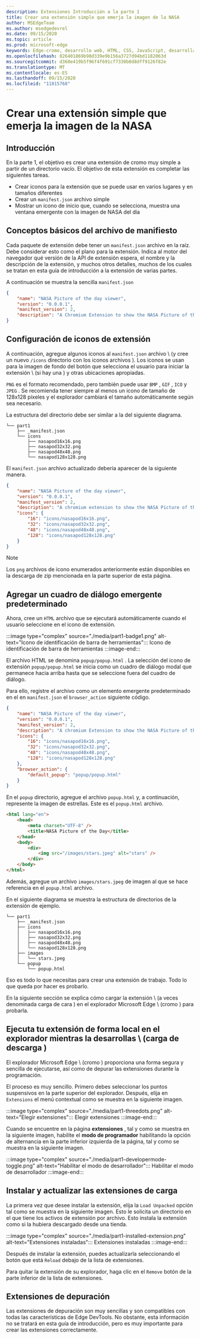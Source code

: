```yaml
---
description: Extensiones Introducción a la parte 1
title: Crear una extensión simple que emerja la imagen de la NASA
author: MSEdgeTeam
ms.author: msedgedevrel
ms.date: 09/15/2020
ms.topic: article
ms.prod: microsoft-edge
keywords: Edge-cromo, desarrollo web, HTML, CSS, JavaScript, desarrollador, extensiones
ms.openlocfilehash: 826401869b98d339e9b156a3727d94bd1182063d
ms.sourcegitcommit: d360e419b5f96f4f691cf7330b0d8dff9126f82e
ms.translationtype: MT
ms.contentlocale: es-ES
ms.lasthandoff: 09/15/2020
ms.locfileid: "11015768"
---
```

# Crear una extensión simple que emerja la imagen de la NASA 
 
<!--  
[Completed Extension Package Source for This Part][ArchiveExtensionGettingStartedPart1]  
-->  

## Introducción  

En la parte 1, el objetivo es crear una extensión de cromo muy simple a partir de un directorio vacío.  El objetivo de esta extensión es completar las siguientes tareas.  

*   Crear iconos para la extensión que se puede usar en varios lugares y en tamaños diferentes  
*   Crear un `manifest.json` archivo simple  
*   Mostrar un icono de inicio que, cuando se selecciona, muestra una ventana emergente con la imagen de NASA del día  

## Conceptos básicos del archivo de manifiesto  

Cada paquete de extensión debe tener un `manifest.json` archivo en la raíz.  Debe considerar esto como el plano para la extensión.  Indica al motor del navegador qué versión de la API de extensión espera, el nombre y la descripción de la extensión, y muchos otros detalles, muchos de los cuales se tratan en esta guía de introducción a la extensión de varias partes.  

A continuación se muestra la sencilla  `manifest.json`  

```json
{
    "name": "NASA Picture of the day viewer",
    "version": "0.0.0.1",
    "manifest_version": 2,
    "description": "A Chromium Extension to show the NASA Picture of the Day."
}
```  

## Configuración de iconos de extensión  

A continuación, agregue algunos iconos al `manifest.json` archivo \ (y cree un nuevo `/icons` directorio con los iconos archivos \).  Los iconos se usan para la imagen de fondo del botón que selecciona el usuario para iniciar la extensión \ (si hay una \) y otras ubicaciones apropiadas.  

`PNG` es el formato recomendado, pero también puede usar `BMP` , `GIF` , `ICO` y `JPEG` .  Se recomienda tener siempre al menos un icono de tamaño de 128x128 píxeles y el explorador cambiará el tamaño automáticamente según sea necesario.  

La estructura del directorio debe ser similar a la del siguiente diagrama.  

<!--  
:::image type="complex" source="./media/part1-heirarchy.png" alt-text="Directory Structure":::
   Directory Structure
:::image-end:::
-->  

<!--![Directory Structure][ImagePart1Heirarchy]  -->  

```shell
└── part1
    ├── _manifest.json
    └── icons
        ├── nasapod16x16.png
        ├── nasapod32x32.png
        ├── nasapod48x48.png
        └── nasapod128x128.png
```  

El `manifest.json` archivo actualizado debería aparecer de la siguiente manera.  

```json
{
    "name": "NASA Picture of the day viewer",
    "version": "0.0.0.1",
    "manifest_version": 2,
    "description": "A chromium extension to show the NASA Picture of the Day.",
    "icons": {
        "16": "icons/nasapod16x16.png",
        "32": "icons/nasapod32x32.png",
        "48": "icons/nasapod48x48.png",
        "128": "icons/nasapod128x128.png"
    }
}
```  

> [!NOTE]
> Los `png` archivos de icono enumerados anteriormente están disponibles en la descarga de zip mencionada en la parte superior de esta página.  

## Agregar un cuadro de diálogo emergente predeterminado  

Ahora, cree un `HTML` archivo que se ejecutará automáticamente cuando el usuario seleccione en el icono de extensión.  

:::image type="complex" source="./media/part1-badge1.png" alt-text="Icono de identificación de barra de herramientas":::
   Icono de identificación de barra de herramientas
:::image-end:::

<!--![Toolbar Badge Icon][ImagePart1Badge1]  -->  

El archivo HTML se denomina `popup/popup.html` .  La selección del icono de extensión `popup/popup.html` se inicia como un cuadro de diálogo modal que permanece hacia arriba hasta que se seleccione fuera del cuadro de diálogo.  

Para ello, registre el archivo como un elemento emergente predeterminado en el en `manifest.json` el `browser_action` siguiente código.  

```json
{
    "name": "NASA Picture of the day viewer",
    "version": "0.0.0.1",
    "manifest_version": 2,
    "description": "A chromium Extension to show the NASA Picture of the Day.",
    "icons": {
        "16": "icons/nasapod16x16.png",
        "32": "icons/nasapod32x32.png",
        "48": "icons/nasapod48x48.png",
        "128": "icons/nasapod128x128.png"
    },
    "browser_action": {
        "default_popup": "popup/popup.html"
    }
}
```  

En el `popup` directorio, agregue el archivo `popup.html` y, a continuación, represente la imagen de estrellas.  Este es el `popup.html` archivo.  

```html
<html lang="en">
    <head>
        <meta charset="UTF-8" />
        <title>NASA Picture of the Day</title>
    </head>
    <body>
        <div>
            <img src="/images/stars.jpeg" alt="stars" />
        </div>
    </body>
</html>
```  

 Además, agregue un archivo `images/stars.jpeg` de imagen al que se hace referencia en el `popup.html` archivo.  

En el siguiente diagrama se muestra la estructura de directorios de la extensión de ejemplo.  

<!--  
:::image type="complex" source="./media/part1-heirarchy1.png" alt-text="Directory Structure for Extension":::
   Directory Structure for Extension
:::image-end:::
-->  

<!--![Directory Structure for Extension][ImagePart1Heirarchy1]  -->  

```shell
└── part1
    ├── _manifest.json
    ├── icons
    │   ├── nasapod16x16.png
    │   ├── nasapod32x32.png
    │   ├── nasapod48x48.png
    │   └── nasapod128x128.png
    ├── images
    │   └── stars.jpeg
    └── popup
        └── popup.html
```  

<!--  
> [!NOTE]
> The `images/stars.jpeg` file listed in the previous image is available in the [zip download][ArchiveExtensionGettingStartedPart1].  
-->  

Eso es todo lo que necesitas para crear una extensión de trabajo.  Todo lo que queda por hacer es probarlo.  

En la siguiente sección se explica cómo cargar la extensión \ (a veces denominada carga de cara \) en el explorador Microsoft Edge \ (cromo \) para probarla.  

## Ejecuta tu extensión de forma local en el explorador mientras la desarrollas \ (carga de descarga \)  

El explorador Microsoft Edge \ (cromo \) proporciona una forma segura y sencilla de ejecutarse, así como de depurar las extensiones durante la programación.  

El proceso es muy sencillo.  Primero debes seleccionar los puntos suspensivos en la parte superior del explorador.  Después, elija en `Extensions` el menú contextual como se muestra en la siguiente imagen.  

:::image type="complex" source="./media/part1-threedots.png" alt-text="Elegir extensiones":::
   Elegir extensiones
:::image-end:::

<!--![Choose Extensions][ImagePart1Threedots]  -->  

Cuando se encuentre en la página **extensiones** , tal y como se muestra en la siguiente imagen, habilite el **modo de programador** habilitando la opción de alternancia en la parte inferior izquierda de la página, tal y como se muestra en la siguiente imagen.  

:::image type="complex" source="./media/part1-developermode-toggle.png" alt-text="Habilitar el modo de desarrollador":::
   Habilitar el modo de desarrollador
:::image-end:::

<!--![Enable Developer Mode][ImagePart1DevelopermodeToggle]  -->  

## Instalar y actualizar las extensiones de carga  

La primera vez que desee instalar la extensión, elija la `Load Unpacked` opción tal como se muestra en la siguiente imagen.  Esto le solicita un directorio en el que tiene los activos de extensión por archivo.  Esto instala la extensión como si la hubiera descargado desde una tienda.  

:::image type="complex" source="./media/part1-installed-extension.png" alt-text="Extensiones instaladas":::
   Extensiones instaladas
:::image-end:::

<!--![Installed Extensions][ImagePart1InstalledExtension]  -->  

Después de instalar la extensión, puedes actualizarla seleccionando el botón que está `Reload` debajo de la lista de extensiones.  

Para quitar la extensión de su explorador, haga clic en el `Remove` botón de la parte inferior de la lista de extensiones.  

## Extensiones de depuración  

Las extensiones de depuración son muy sencillas y son compatibles con todas las características de Edge DevTools.  No obstante, esta información no se tratará en esta guía de introducción, pero es muy importante para crear las extensiones correctamente.  

<!-- image links -->  

<!--[ImagePart1Heirarchy]: ./media/part1-heirarchy.png "Directory Structure"  -->  
<!--[ImagePart1Badge1]: ./media/part1-badge1.png "Toolbar Badge Icon"  -->  
<!--[ImagePart1Heirarchy1]: ./media/part1-heirarchy1.png "Directory Structure for Extension"  -->  
<!--[ImagePart1Threedots]: ./media/part1-threedots.png "Choose Extensions"  -->  
<!--[ImagePart1DevelopermodeToggle]: ./media/part1-developermode-toggle.png "Enable Developer Mode"  -->  
<!--[ImagePart1InstalledExtension]: ./media/part1-installed-extension.png "Installed Extensions"  -->  

<!-- links -->  

[ArchiveExtensionGettingStartedPart1]: ./extension-source/extension-getting-started-part1.zip "Origen del paquete de extensión completado para esta parte | Microsoft docs"  
